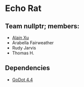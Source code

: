 # Echo Rat
## Team nullptr; members:
- [Alain Xu](https://www.patreon.com/c/infinityax)
- Arabella Fairweather
- Rudy Jarvis
- Thomas H.
## Dependencies
- [GoDot 4.4](https://godotengine.org)
